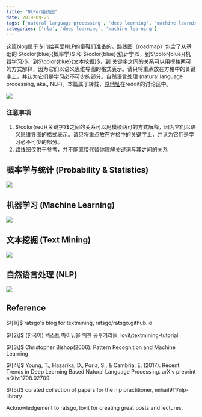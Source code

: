 ```yaml
---
title: "NlPer路线图"
date: 2019-09-25
tags: ['natural language processing', 'deep learning', 'machine learning']
categories: ['nlp', 'deep learning', 'machine learning']
---
```



这篇blog属于专门给喜爱NLP的童鞋们准备的。路线图（roadmap）包含了从基础的 $\color{blue}{概率学}$ 和 $\color{blue}{统计学}$，到$\color{blue}{机器学习}$，到$\color{blue}{文本挖掘}$，到
关键字之间的关系可以用模棱两可的方式解释，因为它们以语义思维导图的格式表示。请只将重点放在方格中的关键字上，并认为它们是学习必不可少的部分。自然语言处理 (natural language processing, aka., NLP)。本篇属于转载，[原地址](https://www.reddit.com/r/MachineLearning/comments/d8jheo/p_natural_language_processing_roadmap_and_keyword/)在reddit的讨论区中。


![](/post_imgs/roadmap_main.png)

### 注意事项

1. $\color{red}{关键字}$之间的关系可以用模棱两可的方式解释，因为它们以语义思维导图的格式表示。请只将重点放在方格中的关键字上，并认为它们是学习必不可少的部分。
2. 路线图仅供于参考，并不能直接代替你理解关键词与其之间的关系


## 概率学与统计 (Probability & Statistics)

![](/post_imgs/roadmap_prob.png)


## 机器学习 (Machine Learning)

![](/post_imgs/roadmap_ml.png)


## 文本挖掘 (Text Mining)

![](/post_imgs/roadmap_tm.png)


## 自然语言处理 (NLP)

![](/post_imgs/roadmap_nlp.png)


## Reference

$\[1\]$ ratsgo's blog for textmining, ratsgo/ratsgo.github.io

$\[2\]$ (한국어) 텍스트 마이닝을 위한 공부거리들, lovit/textmining-tutorial

$\[3\]$ Christopher Bishop(2006). Pattern Recognition and Machine Learning

$\[4\]$ Young, T., Hazarika, D., Poria, S., & Cambria, E. (2017). Recent Trends in Deep Learning Based Natural Language Processing. arXiv preprint arXiv:1708.02709.

$\[5\]$ curated collection of papers for the nlp practitioner, mihail911/nlp-library

Acknowledgement to ratsgo, lovit for creating great posts and lectures.


